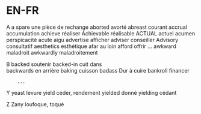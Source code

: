 # EN-FR

A
	a spare							une pièce de rechange
	aborted							avorté
	abreast							courant
	accrual							accumulation
	achieve  						réaliser
	Achievable						réalisable
	ACTUAL							actuel
	acumen							perspicacité
	acute 			 				aigu
	advertise						afficher
	adviser							conseiller
	Advisory						consultatif
	aesthetics 						esthétique
	afar                            au loin
	afford							offrir
	...
	awkward							maladroit
	awkwardly						maladroitement

B
	backed							soutenir
	backed-in 						cuit dans	
	backwards						en arrière
	baking							cuisson
	badass							Dur à cuire
	bankroll 						financer	
	
		...

Y
	yeast							levure
	yield							céder, rendement
	yielded							donné
	yielding						cédant

Z
	Zany							loufoque, toqué